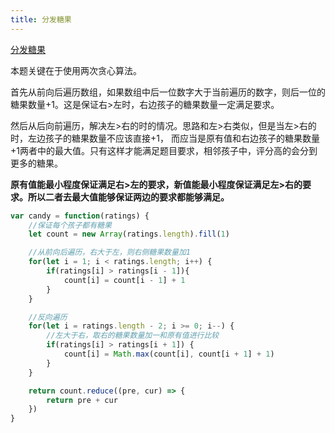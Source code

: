 ```yaml
---
title: 分发糖果
---
```

[分发糖果](https://leetcode.cn/problems/candy/description/)

本题关键在于使用两次贪心算法。

首先从前向后遍历数组，如果数组中后一位数字大于当前遍历的数字，则后一位的糖果数量+1。这是保证右>左时，右边孩子的糖果数量一定满足要求。

然后从后向前遍历，解决左>右的时的情况。思路和左>右类似，但是当左>右的时，左边孩子的糖果数量不应该直接+1，
而应当是原有值和右边孩子的糖果数量+1两者中的最大值。只有这样才能满足题目要求，相邻孩子中，评分高的会分到更多的糖果。

**原有值能最小程度保证满足右>左的要求，新值能最小程度保证满足左>右的要求。所以二者去最大值能够保证两边的要求都能够满足。**

```javascript
var candy = function(ratings) {
    //保证每个孩子都有糖果
    let count = new Array(ratings.length).fill(1)

    //从前向后遍历，右大于左，则右侧糖果数量加1
    for(let i = 1; i < ratings.length; i++) {
        if(ratings[i] > ratings[i - 1]){
            count[i] = count[i - 1] + 1
        }
    }

    //反向遍历
    for(let i = ratings.length - 2; i >= 0; i--) {
        //左大于右，取右的糖果数量加一和原有值进行比较
        if(ratings[i] > ratings[i + 1]) {
            count[i] = Math.max(count[i], count[i + 1] + 1)
        }
    }

    return count.reduce((pre, cur) => {
        return pre + cur
    })
}
```
